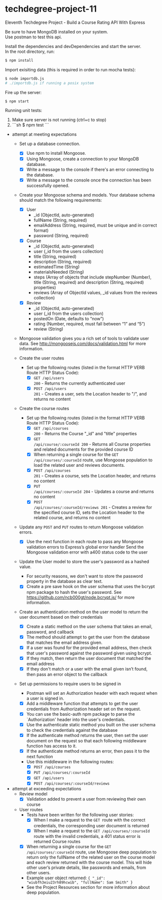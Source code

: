 # techdegree-project-11
Eleventh Techdegree Project - Build a Course Rating API With Express

Be sure to have MongoDB installed on your system.<br>
Use postman to test this api.<br>

Install the dependencies and devDependencies and start the server.<br>
In the root directory, run:
```sh
$ npm install
```
Import exisiting data (this is required in order to run mocha tests):
```sh
$ node importdb.js 
# ./importdb.js if running a posix system
```
Fire up the server:
```sh
$ npm start
```
Running unit tests:
<ol>
    <li>Make sure server is not running (ctrl+c to stop)</li>
    <li>
    ```sh
    $ npm test
    ```
    </li>
</ol>


* attempt at meeting expectations
    * Set up a database connection.
        - [X] Use npm to install Mongoose.
        - [X] Using Mongoose, create a connection to your MongoDB database.
        - [X] Write a message to the console if there's an error connecting to the database.
        - [X] Write a message to the console once the connection has been successfully opened.

    * Create your Mongoose schema and models. Your database schema should match the following requirements:

        - [X] User
            <ul>
                <li>_id (ObjectId, auto-generated)</li>
                <li>fullName (String, required)</li>
                <li>emailAddress (String, required, must be unique and in correct format)</li>
                <li>password (String, required)</li>
            </ul>
        - [X] Course
            <ul>
                <li>_id (ObjectId, auto-generated)</li>
                <li>user (_id from the users collection)</li>
                <li>title (String, required)</li>
                <li>description (String, required)</li>
                <li>estimatedTime (String)</li>
                <li>materialsNeeded (String)</li>
                <li>steps (Array of objects that include stepNumber (Number), title (String, required) and description (String, required) properties)</li>
                <li>reviews (Array of ObjectId values, _id values from the reviews collection)</li>
            </ul>
        - [X] Review
            <ul>
            <li>_id (ObjectId, auto-generated)</li>
            <li>user (_id from the users collection)</li>
            <li>postedOn (Date, defaults to “now”)</li>
            <li>rating (Number, required, must fall between “1” and “5”)</li>
            <li>review (String)</li>
            </ul>
    * Mongoose validation gives you a rich set of tools to validate user data. See http://mongoosejs.com/docs/validation.html for more information.

    * Create the user routes

        * Set up the following routes (listed in the format HTTP VERB Route HTTP Status Code):
            - [X] <code>GET /api/users 200</code> - Returns the currently authenticated user
            - [X] <code>POST /api/users 201</code> - Creates a user, sets the Location header to "/", and returns no content

    * Create the course routes

        * Set up the following routes (listed in the format HTTP VERB Route HTTP Status Code):
            - [X] <code>GET /api/courses 200</code> - Returns the Course "_id" and "title" properties
            - [X] <code>GET /api/course/:courseId 200</code> - Returns all Course properties and related documents for the provided course ID
            - [X] When returning a single course for the <code>GET /api/courses/:courseId</code> route, use Mongoose population to load the related user and reviews documents.
            - [X] <code>POST /api/courses 201</code> - Creates a course, sets the Location header, and returns no content
            - [X] <code>PUT /api/courses/:courseId 204</code> - Updates a course and returns no content
            - [X] <code>POST /api/courses/:courseId/reviews 201</code> - Creates a review for the specified course ID, sets the Location header to the related course, and returns no content

    * Update any <code>POST</code> and <code>PUT</code> routes to return Mongoose validation errors.

        - [X] Use the next function in each route to pass any Mongoose validation errors to Express’s global error handler
        Send the Mongoose validation error with a400 status code to the user

    * Update the User model to store the user's password as a hashed value.

        * For security reasons, we don't want to store the password property in the database as clear text.
        - [X] Create a pre save hook on the user schema that uses the bcrypt npm package to hash the user's password.
        See https://github.com/ncb000gt/node.bcrypt.js/ for more information.

    * Create an authentication method on the user model to return the user document based on their credentials

        - [X] Create a static method on the user schema that takes an email, password, and callback
        - [X] The method should attempt to get the user from the database that matches the email address given.
        - [X] If a user was found for the provided email address, then check that user's password against the password given using bcrypt.
        - [X] If they match, then return the user document that matched the email address
        - [X] If they don't match or a user with the email given isn’t found, then pass an error object to the callback

    * Set up permissions to require users to be signed in
        * Postman will set an Authorization header with each request when a user is signed in.
        - [X] Add a middleware function that attempts to get the user credentials from Authorization header set on the request.
        - [X] You can use the basic-auth npm package to parse the `Authorization' header into the user's credentials.
        - [X] Use the authenticate static method you built on the user schema to check the credentials against the database
        - [X] If the authenticate method returns the user, then set the user document on the request so that each following middleware function has access to it.
        - [X] If the authenticate method returns an error, then pass it to the next function
        * Use this middleware in the following routes:
            - [X] ```POST /api/courses```
            - [X] ```PUT /api/courses/:courseId```
            - [X] ```GET /api/users```
            - [X] ```POST /api/courses/:courseId/reviews```

* attempt at exceeding expectations
    * Review model
        - [X] Validation added to prevent a user from reviewing their own course
    * User routes
        * Tests have been written for the following user stories:
            - [X] When I make a request to the <code>GET </code>route with the correct credentials, the corresponding user document is returned
            - [X] When I make a request to the <code>GET /api/courses/:courseId</code> route with the invalid credentials, a 401 status error is returned
    Course routes
        - [X] When returning a single course for the <code>GET /api/courses/:courseId</code> route, use Mongoose deep population to return only the fullName of the related user on the course model and each review returned with the course model. This will hide other user’s private details, like passwords and emails, from other users.
        * Example user object returned: <code>{ "_id": "wiubfh3eiu23rh89hcwib", "fullName": Sam Smith" } </code>
        * See the Project Resources section for more information about deep population.

